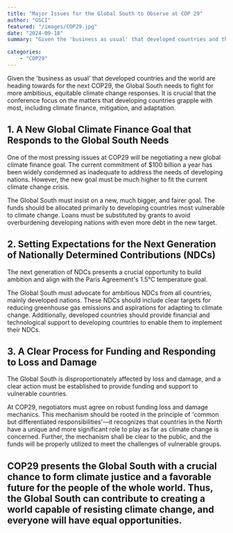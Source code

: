 ```yaml
---
title: "Major Issues for the Global South to Observe at COP 29"
author: "GSCI"
featured: "/images/COP29.jpg"
date: "2024-09-18"
summary: "Given the 'business as usual' that developed countries and the world are heading towards for the next COP29, the Global South needs to fight for more ambitious, equitable climate change responses. It is crucial that the conference focus on the matters that developing countries grapple with most, including climate finance, mitigation, and adaptation."

categories: 
    - "COP29"
---
```

   

Given the 'business as usual' that developed countries and the world are heading towards for the next COP29, the Global South needs to fight for more ambitious, equitable climate change responses. It is crucial that the conference focus on the matters that developing countries grapple with most, including climate finance, mitigation, and adaptation.

## 1. A New Global Climate Finance Goal that Responds to the Global South Needs

One of the most pressing issues at COP29 will be negotiating a new global climate finance goal. The current commitment of $100 billion a year has been widely condemned as inadequate to address the needs of developing nations. However, the new goal must be much higher to fit the current climate change crisis.

The Global South must insist on a new, much bigger, and fairer goal. The funds should be allocated primarily to developing countries most vulnerable to climate change. Loans must be substituted by grants to avoid overburdening developing nations with even more debt in the new target.

## 2. Setting Expectations for the Next Generation of Nationally Determined Contributions (NDCs)

The next generation of NDCs presents a crucial opportunity to build ambition and align with the Paris Agreement's 1.5°C temperature goal.

The Global South must advocate for ambitious NDCs from all countries, mainly developed nations. These NDCs should include clear targets for reducing greenhouse gas emissions and aspirations for adapting to climate change. Additionally, developed countries should provide financial and technological support to developing countries to enable them to implement their NDCs.

## 3. A Clear Process for Funding and Responding to Loss and Damage

The Global South is disproportionately affected by loss and damage, and a clear action must be established to provide funding and support to vulnerable countries.

At COP29, negotiators must agree on robust funding loss and damage mechanics. This mechanism should be rooted in the principle of 'common but differentiated responsibilities'—it recognizes that countries in the North have a unique and more significant role to play as far as climate change is concerned. Further, the mechanism shall be clear to the public, and the funds will be properly utilized to meet the challenges of vulnerable groups. 

COP29 presents the Global South with a crucial chance to form climate justice and a favorable future for the people of the whole world. Thus, the Global South can contribute to creating a world capable of resisting climate change, and everyone will have equal opportunities.
---
